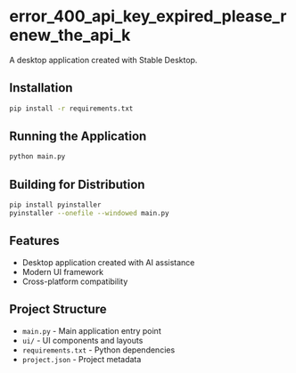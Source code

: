 # error_400_api_key_expired_please_renew_the_api_k

A desktop application created with Stable Desktop.

## Installation

```bash
pip install -r requirements.txt
```

## Running the Application

```bash
python main.py
```

## Building for Distribution

```bash
pip install pyinstaller
pyinstaller --onefile --windowed main.py
```

## Features

- Desktop application created with AI assistance
- Modern UI framework
- Cross-platform compatibility

## Project Structure

- `main.py` - Main application entry point
- `ui/` - UI components and layouts
- `requirements.txt` - Python dependencies
- `project.json` - Project metadata
